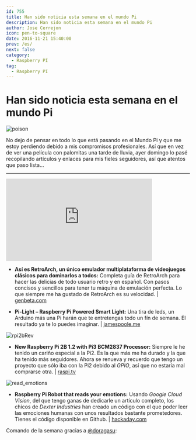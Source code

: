 ```yaml
---
id: 755
title: Han sido noticia esta semana en el mundo Pi
description: Han sido noticia esta semana en el mundo Pi
author: Jose Cerrejon
icon: pen-to-square
date: 2016-11-21 15:40:00
prev: /es/
next: false
category:
  - Raspberry PI
tag:
  - Raspberry PI
---
```


# Han sido noticia esta semana en el mundo Pi

![poison](/images/2016/11/poison.png)

No dejo de pensar en todo lo que está pasando en el Mundo Pi y que me estoy perdiendo debido a mis compromisos profesionales. Así que en vez de ver una película con palomitas una tarde de lluvia, ayer domingo lo pasé recopilando artículos y enlaces para mis fieles seguidores, así que atentos que paso lista...

- - -
<iframe width="400" height="225" src="https://www.youtube.com/embed/Aatp5gCskvk?rel=0" frameborder="0" allowfullscreen></iframe>

* **Así es RetroArch, un único emulador multiplataforma de videojuegos clásicos para dominarlos a todos:** Completa guía de RetroArch para hacer las delicias de todo usuario retro y en español. Con pasos concisos y sencillos para tener tu máquina de emulación perfecta. Lo que siempre me ha gustado de RetroArch es su velocidad. | [genbeta.com](http://www.genbeta.com/a-fondo/asi-es-retroarch-un-unico-emulador-multiplataforma-de-videojuegos-clasicos-para-dominarlos-a-todos)

* **Pi-Light – Raspberry Pi Powered Smart Light:** Una tira de leds, un Arduino más una Pi harán que te entretengas todo un fín de semana. El resultado ya te lo puedes imaginar. | [jamespoole.me](http://jamespoole.me/2016/10/11/pilight-raspberry-pi-powered-smart-light/)

![rpi2bRev](/images/2016/11/rpi2bRev.jpg)

* **New Raspberry Pi 2B 1.2 with Pi3 BCM2837 Processor:** Siempre le he tenido un cariño especial a la Pi2. Es la que más me ha durado y la que ha tenido más seguidores. Ahora se renueva y recuerdo que tengo un proyecto que sólo iba con la Pi2 debido al *GPIO*, así que no estaría mal comprarse otra. | [raspi.tv](http://raspi.tv/2016/new-raspberry-pi-2b-1-2-with-pi3-bcm2837-processor)

![read_emotions](/images/2016/11/read_emotions.png)

* **Raspberry Pi Robot that reads your emotions:** Usando *Google Cloud Vision*, del que tengo ganas de dedicarle un artículo completo, los chicos de *Dexter Industries* han creado un código con el que poder leer las emociones humanas con unos resultados bastante prometedores. Tienes el código disponible en Github. | [hackaday.com](http://hackaday.com/2016/11/17/raspberry-pi-robot-that-reads-your-emotions/)

Comando de la semana gracias a [@doragasu](https://twitter.com/doragasu/):


